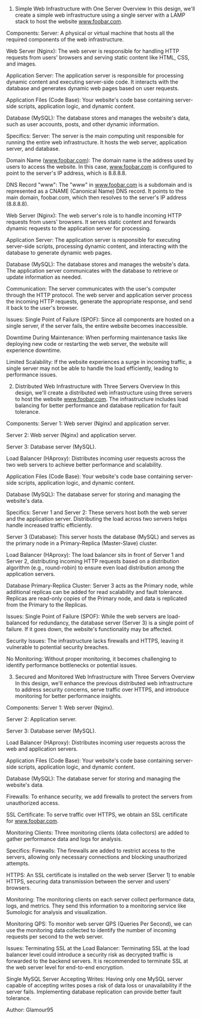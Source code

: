 1. Simple Web Infrastructure with One Server
Overview
In this design, we'll create a simple web infrastructure using a single server with a LAMP stack to host the website www.foobar.com.

Components:
Server: A physical or virtual machine that hosts all the required components of the web infrastructure.

Web Server (Nginx): The web server is responsible for handling HTTP requests from users' browsers and serving static content like HTML, CSS, and images.

Application Server: The application server is responsible for processing dynamic content and executing server-side code. It interacts with the database and generates dynamic web pages based on user requests.

Application Files (Code Base): Your website's code base containing server-side scripts, application logic, and dynamic content.

Database (MySQL): The database stores and manages the website's data, such as user accounts, posts, and other dynamic information.

Specifics:
Server: The server is the main computing unit responsible for running the entire web infrastructure. It hosts the web server, application server, and database.

Domain Name (www.foobar.com): The domain name is the address used by users to access the website. In this case, www.foobar.com is configured to point to the server's IP address, which is 8.8.8.8.

DNS Record "www": The "www" in www.foobar.com is a subdomain and is represented as a CNAME (Canonical Name) DNS record. It points to the main domain, foobar.com, which then resolves to the server's IP address (8.8.8.8).

Web Server (Nginx): The web server's role is to handle incoming HTTP requests from users' browsers. It serves static content and forwards dynamic requests to the application server for processing.

Application Server: The application server is responsible for executing server-side scripts, processing dynamic content, and interacting with the database to generate dynamic web pages.

Database (MySQL): The database stores and manages the website's data. The application server communicates with the database to retrieve or update information as needed.

Communication: The server communicates with the user's computer through the HTTP protocol. The web server and application server process the incoming HTTP requests, generate the appropriate response, and send it back to the user's browser.

Issues:
Single Point of Failure (SPOF): Since all components are hosted on a single server, if the server fails, the entire website becomes inaccessible.

Downtime During Maintenance: When performing maintenance tasks like deploying new code or restarting the web server, the website will experience downtime.

Limited Scalability: If the website experiences a surge in incoming traffic, a single server may not be able to handle the load efficiently, leading to performance issues.

2. Distributed Web Infrastructure with Three Servers
Overview
In this design, we'll create a distributed web infrastructure using three servers to host the website www.foobar.com. The infrastructure includes load balancing for better performance and database replication for fault tolerance.

Components:
Server 1: Web server (Nginx) and application server.

Server 2: Web server (Nginx) and application server.

Server 3: Database server (MySQL).

Load Balancer (HAproxy): Distributes incoming user requests across the two web servers to achieve better performance and scalability.

Application Files (Code Base): Your website's code base containing server-side scripts, application logic, and dynamic content.

Database (MySQL): The database server for storing and managing the website's data.

Specifics:
Server 1 and Server 2: These servers host both the web server and the application server. Distributing the load across two servers helps handle increased traffic efficiently.

Server 3 (Database): This server hosts the database (MySQL) and serves as the primary node in a Primary-Replica (Master-Slave) cluster.

Load Balancer (HAproxy): The load balancer sits in front of Server 1 and Server 2, distributing incoming HTTP requests based on a distribution algorithm (e.g., round-robin) to ensure even load distribution among the application servers.

Database Primary-Replica Cluster: Server 3 acts as the Primary node, while additional replicas can be added for read scalability and fault tolerance. Replicas are read-only copies of the Primary node, and data is replicated from the Primary to the Replicas.

Issues:
Single Point of Failure (SPOF): While the web servers are load-balanced for redundancy, the database server (Server 3) is a single point of failure. If it goes down, the website's functionality may be affected.

Security Issues: The infrastructure lacks firewalls and HTTPS, leaving it vulnerable to potential security breaches.

No Monitoring: Without proper monitoring, it becomes challenging to identify performance bottlenecks or potential issues.

3. Secured and Monitored Web Infrastructure with Three Servers
Overview
In this design, we'll enhance the previous distributed web infrastructure to address security concerns, serve traffic over HTTPS, and introduce monitoring for better performance insights.

Components:
Server 1: Web server (Nginx).

Server 2: Application server.

Server 3: Database server (MySQL).

Load Balancer (HAproxy): Distributes incoming user requests across the web and application servers.

Application Files (Code Base): Your website's code base containing server-side scripts, application logic, and dynamic content.

Database (MySQL): The database server for storing and managing the website's data.

Firewalls: To enhance security, we add firewalls to protect the servers from unauthorized access.

SSL Certificate: To serve traffic over HTTPS, we obtain an SSL certificate for www.foobar.com.

Monitoring Clients: Three monitoring clients (data collectors) are added to gather performance data and logs for analysis.

Specifics:
Firewalls: The firewalls are added to restrict access to the servers, allowing only necessary connections and blocking unauthorized attempts.

HTTPS: An SSL certificate is installed on the web server (Server 1) to enable HTTPS, securing data transmission between the server and users' browsers.

Monitoring: The monitoring clients on each server collect performance data, logs, and metrics. They send this information to a monitoring service like Sumologic for analysis and visualization.

Monitoring QPS: To monitor web server QPS (Queries Per Second), we can use the monitoring data collected to identify the number of incoming requests per second to the web server.

Issues:
Terminating SSL at the Load Balancer: Terminating SSL at the load balancer level could introduce a security risk as decrypted traffic is forwarded to the backend servers. It is recommended to terminate SSL at the web server level for end-to-end encryption.

Single MySQL Server Accepting Writes: Having only one MySQL server capable of accepting writes poses a risk of data loss or unavailability if the server fails. Implementing database replication can provide better fault tolerance.

Author: Glamour95
